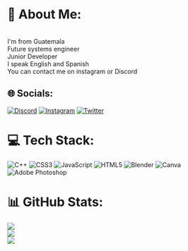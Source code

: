 # 💫 About Me:
<br>I'm from Guatemala<br>Future systems engineer<br>Junior Developer<br>I speak English and Spanish<br>You can contact me on instagram or Discord


## 🌐 Socials:
[![Discord](https://img.shields.io/badge/Discord-%237289DA.svg?logo=discord&logoColor=white)](https://discord.gg/ESCM👑#1112) [![Instagram](https://img.shields.io/badge/Instagram-%23E4405F.svg?logo=Instagram&logoColor=white)](https://instagram.com/escm1823) [![Twitter](https://img.shields.io/badge/Twitter-%231DA1F2.svg?logo=Twitter&logoColor=white)](https://twitter.com/@ESKM1823) 

# 💻 Tech Stack:
![C++](https://img.shields.io/badge/c++-%2300599C.svg?style=plastic&logo=c%2B%2B&logoColor=white) ![CSS3](https://img.shields.io/badge/css3-%231572B6.svg?style=plastic&logo=css3&logoColor=white) ![JavaScript](https://img.shields.io/badge/javascript-%23323330.svg?style=plastic&logo=javascript&logoColor=%23F7DF1E) ![HTML5](https://img.shields.io/badge/html5-%23E34F26.svg?style=plastic&logo=html5&logoColor=white) ![Blender](https://img.shields.io/badge/blender-%23F5792A.svg?style=plastic&logo=blender&logoColor=white) ![Canva](https://img.shields.io/badge/Canva-%2300C4CC.svg?style=plastic&logo=Canva&logoColor=white) ![Adobe Photoshop](https://img.shields.io/badge/adobephotoshop-%2331A8FF.svg?style=plastic&logo=adobephotoshop&logoColor=white)
# 📊 GitHub Stats:
![](https://github-readme-stats.vercel.app/api?username=ESCM1823&theme=blue-green&hide_border=false&include_all_commits=true&count_private=true)<br/>
![](https://github-readme-streak-stats.herokuapp.com/?user=ESCM1823&theme=blue-green&hide_border=false)<br/>
![](https://github-readme-stats.vercel.app/api/top-langs/?username=ESCM1823&theme=blue-green&hide_border=false&include_all_commits=true&count_private=true&layout=compact)

<!-- Proudly created with GPRM ( https://gprm.itsvg.in ) -->
